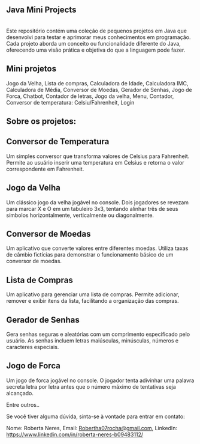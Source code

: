 ##  Java Mini Projects 
<br/>
Este repositório contém uma coleção de pequenos projetos em Java que desenvolvi para testar e aprimorar meus conhecimentos em programação. 
Cada projeto aborda um conceito ou funcionalidade diferente do Java, oferecendo uma visão prática e objetiva do que a linguagem pode fazer.

## Mini projetos

Jogo da Velha,
Lista de compras,
Calculadora de Idade,
Calculadora IMC,
Calculadora de Média,
Conversor de Moedas,
Gerador de Senhas,
Jogo de Forca,
Chatbot,
Contador de letras,
Jogo da velha,
Menu,
Contador,
Conversor de temperatura: Celsiu/Fahrenheit,
Login


## Sobre os projetos: 
## Conversor de Temperatura
Um simples conversor que transforma valores de Celsius para Fahrenheit. Permite ao usuário inserir uma temperatura em Celsius e retorna o valor correspondente em Fahrenheit.

## Jogo da Velha
Um clássico jogo da velha jogável no console. Dois jogadores se revezam para marcar X e O em um tabuleiro 3x3, tentando alinhar três de seus símbolos horizontalmente, verticalmente ou diagonalmente.

## Conversor de Moedas
Um aplicativo que converte valores entre diferentes moedas. Utiliza taxas de câmbio fictícias para demonstrar o funcionamento básico de um conversor de moedas.

## Lista de Compras
Um aplicativo para gerenciar uma lista de compras. Permite adicionar, remover e exibir itens da lista, facilitando a organização das compras.

## Gerador de Senhas
Gera senhas seguras e aleatórias com um comprimento especificado pelo usuário. As senhas incluem letras maiúsculas, minúsculas, números e caracteres especiais.

## Jogo de Forca
Um jogo de forca jogável no console. O jogador tenta adivinhar uma palavra secreta letra por letra antes que o número máximo de tentativas seja alcançado.

Entre outros..

Se você tiver alguma dúvida, sinta-se à vontade para entrar em contato:

Nome: Roberta Neres,
Email: Robertha07rocha@gmail.com,
LinkedIn: https://www.linkedin.com/in/roberta-neres-b09483112/
